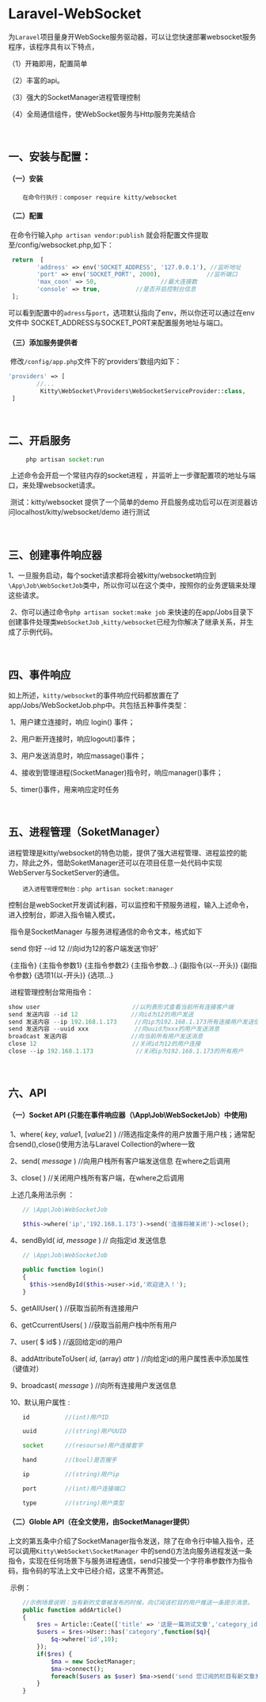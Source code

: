 # Laravel-WebSocket  
为`Laravel`项目量身开WebSocke服务驱动器，可以让您快速部署websocket服务程序，该程序具有以下特点，

（1）开箱即用，配置简单

（2）丰富的api。

（3）强大的SocketManager进程管理控制

（4）全局通信组件，使WebSocket服务与Http服务完美结合

​	

## 一、安装与配置： 

#### （一）安装

```composer
    在命令行执行：composer require kitty/websocket
```

#### （二）配置

​	在命令行输入`php artisan vendor:publish` 就会将配置文件提取至/config/websocket.php,如下：

```php
 return  [
        'address' => env('SOCKET_ADDRESS', '127.0.0.1'), //监听地址
        'port' => env('SOCKET_PORT', 2000),        		//监听端口
   		'max_coon' => 50,				   //最大连接数
        'console' => true,			//是否开启控制台信息
 ];
```

​	可以看到配置中的`adress`与`port`，选项默认指向了env，所以你还可以通过在env 文件中 SOCKET_ADDRESS与SOCKET_PORT来配置服务地址与端口。

#### （三）添加服务提供者

​	修改``/config/app.php``文件下的'providers'数组内如下：

```php
'providers' => [
  		//...
         Kitty\WebSocket\Providers\WebSocketServiceProvider::class,
 ]
```

​	

## 二、开启服务

```php
     php artisan socket:run
```

​	上述命令会开启一个常驻内存的socket进程 ，并监听上一步骤配置项的地址与端口，来处理websocket请求。

​	测试：kitty/websocket 提供了一个简单的demo 开启服务成功后可以在浏览器访问localhost/kitty/websocket/demo 进行测试

​	

## 三、创建事件响应器

​	1、一旦服务启动，每个socket请求都将会被kitty/websocket响应到`\App\Job\WebSocketJob`类中，所以你可以在这个类中，按照你的业务逻辑来处理这些请求。

​	2、你可以通过命令`php artisan socket:make job` 来快速的在app/Jobs目录下创建事件处理类`WebSocketJob` ,`kitty/websocket`已经为你解决了继承关系，并生成了示例代码。

​	

## 四、事件响应

​	如上所述，`kitty/websocket`的事件响应代码都放置在了app/Jobs/WebSocketJob.php中。共包括五种事件类型：

​	1、用户建立连接时，响应  login() 事件；

​	2、用户断开连接时，响应logout()事件；

​	3、用户发送消息时，响应massage()事件；

​	4、接收到管理进程(SocketManager)指令时，响应manager()事件；

​	5、timer()事件，用来响应定时任务

​	

## 五、进程管理（SoketManager）

​	进程管理是kitty/websocket的特色功能，提供了强大进程管理、进程监控的能力，除此之外，借助SoketManager还可以在项目任意一处代码中实现WebServer与SocketServer的通信。

```composer
    进入进程管理控制台：php artisan socket:manager
```

​	控制台是webSocket开发调试利器，可以监控和干预服务进程，输入上述命令，进入控制台，即进入指令输入模式，

​	指令是SocketManager 与服务进程通信的命令文本，格式如下

​	send  你好    --id    12    //向id为12的客户端发送‘你好’

​	{主指令}   {主指令参数1}  {主指令参数2}  {主指令参数...}  {副指令(以--开头)}  {副指令参数}  {选项1(以-开头)}  {选项...} 

​	进程管理控制台常用指令：

```php
show user						   //以列表形式查看当前所有连接客户端
send 发送内容 --id 12 				//向id为12的用户发送 
send 发送内容 --ip 192.168.1.173	 //向ip为192.168.1.173所有连接用户发送信息
send 发送内容 --uuid xxx    		 //向uuid为xxx的用户发送消息
broadcast 发送内容					//向当前所有用户发送消息
close 12						   //关闭id为12的用户连接
close --ip 192.168.1.173			//关闭ip为192.168.1.173的所有用户
```

​	

## 六、API

#### （一）Socket API (只能在事件响应器（\App\Job\WebSocketJob）中使用)

​	1、where(  $key,$ $value1$,  $[value2]$ )  //筛选指定条件的用户放置于用户栈；通常配合send(),close()使用方法与Laravel Collection的where一致

​	2、send( $message$ )  //向用户栈所有客户端发送信息 在where之后调用

​	3、close( ) 		     //关闭用户栈所有客户端，在where之后调用

​	上述几条用法示例 ：

```  php
	// \App\Job\WebSocketJob
	
	$this->where('ip','192.168.1.173')->send('连接将被关闭')->close();
```

​	4、sendById( $id$, $message$ ) 				// 向指定id 发送信息

```php
	// \App\Job\WebSocketJob

	public function login()
    {
      $this->sendById($this->user->id,'欢迎进入！');
    }
```

​	5、getAllUser( )     						//获取当前所有连接用户

​	6、getCcurrentUsers( ) 					//获取当前用户栈中所有用户

​	7、user( $ id$ )								//返回给定id的用户

​	8、addAttributeToUser( $id$, (array)  $attr$ )       //向给定id的用户属性表中添加属性（键值对）

​	9、broadcast( $message$ )  					//向所有连接用户发送信息

​	10、默认用户属性 :

```php
	id  		//(int)用户ID

	uuid		//(string)用户UUID

	socket     	//(resourse)用户连接套字

	hand   		//(bool)是否握手

	ip			//(string)用户ip

	port		//(int)用户连接端口

	type		//(string)用户类型 
```

#### （二）Globle API（在全文使用，由SocketManager提供）

​	上文的第五条中介绍了SocketManager指令发送，除了在命令行中输入指令，还可以调用`Kitty\WebSocket\SocketManager` 中的send()方法向服务进程发送一条指令，实现在任何场景下与服务进程通信，send只接受一个字符串参数作为指令码，指令码的写法上文中已经介绍，这里不再赘述。

​	示例：

```php
	//示例场景说明：当有新的文章被发布的时候，向订阅该栏目的用户推送一条提示消息。
	public function addArticle()
    {
      	$res = Article::Ceate(['title' => '这是一篇测试文章','category_id' => 10]);
      	$users = $res->User::has('category',function($q){
       	 	$q->where('id',10);
      	});
     	if($res) {
        	$ma = new SocketManager;
        	$ma->connect();
        	foreach($users as $user) $ma->send('send 您订阅的栏目有新文章发布 --id '.$user->id);
      	}
    }
```



​	

​	

​		